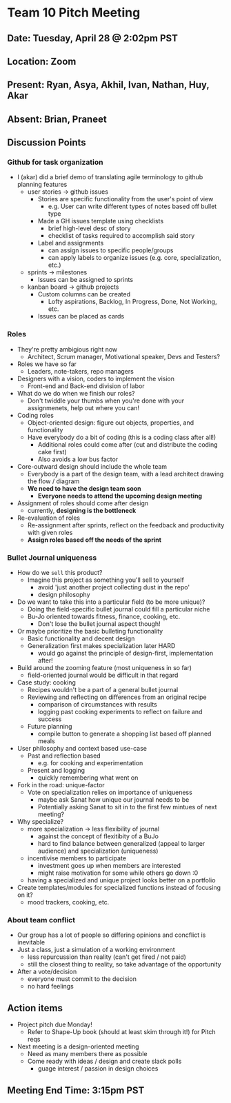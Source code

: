 # Team 10 Pitch Meeting
## Date: Tuesday, April 28 @ 2:02pm PST
## Location: Zoom
## Present: Ryan, Asya, Akhil, Ivan, Nathan, Huy, Akar
## Absent: Brian, Praneet
## Discussion Points
### Github for task organization
- I (akar) did a brief demo of translating agile terminology to github planning features
    - user stories -> github issues
        - Stories are specific functionality from the user's point of view
            - e.g. User can write different types of notes based off bullet type
        - Made a GH issues template using checklists
            - brief high-level desc of story
            - checklist of tasks required to accomplish said story
        - Label and assignments
            - can assign issues to specific people/groups
            - can apply labels to organize issues (e.g. core, specialization, etc.)
    - sprints -> milestones
        - Issues can be assigned to sprints
    - kanban board -> github projects
        - Custom columns can be created
            - Lofty aspirations, Backlog, In Progress, Done, Not Working, etc.
        - Issues can be placed as cards

### Roles
- They're pretty ambigious right now
    - Architect, Scrum manager, Motivational speaker, Devs and Testers?
- Roles we have so far
    - Leaders, note-takers, repo managers
- Designers with a vision, coders to implement the vision
    - Front-end and Back-end division of labor
- What do we do when we finish our roles?
    - Don't twiddle your thumbs when you're done with your assignmenets, help out where you can!
- Coding roles
    - Object-oriented design: figure out objects, properties, and functionality
    - Have everybody do a bit of coding (this is a coding class after all!)
        - Additional roles could come after (cut and distribute the coding cake first)
        - Also avoids a low bus factor
- Core-outward design should include the whole team 
    - Everybody is a part of the design team, with a lead architect drawing the flow / diagram
    - **We need to have the design team soon**
        - **Everyone needs to attend the upcoming design meeting**
- Assignment of roles should come after design
    - currently, **designing is the bottleneck**
- Re-evaluation of roles
    - Re-assignment after sprints, reflect on the feedback and productivity with given roles
    - **Assign roles based off the needs of the sprint**

### Bullet Journal uniqueness
- How do we `sell` this product?
    - Imagine this project as something you'll sell to yourself
        - avoid 'just another project collecting dust in the repo'
        - design philosophy
- Do we want to take this into a particular field (to be more unique)?
    - Doing the field-specific bullet journal could fill a particular niche
    - Bu-Jo oriented towards fitness, finance, cooking, etc.
        - Don't lose the bullet journal aspect though!
- Or maybe prioritize the basic bulleting functionality
    - Basic functionality and decent design
    - Generalization first makes specialization later HARD
        - would go against the principle of design-first, implementation after!
- Build around the zooming feature (most uniqueness in so far)
    - field-oriented journal would be difficult in that regard
- Case study: cooking
    - Recipes wouldn't be a part of a general bullet journal
    - Reviewing and reflecting on differences from an original recipe 
        - comparison of circumstances with results
        - logging past cooking experiments to reflect on failure and success
    - Future planning 
        - compile button to generate a shopping list based off planned meals
- User philosophy and context based use-case
    - Past and reflection based
        - e.g. for cooking and experimentation
    - Present and logging
        - quickly remembering what went on
- Fork in the road: unique-factor
    - Vote on specialization relies on importance of uniqueness
        - maybe ask Sanat how unique our journal needs to be
        - Potentially asking Sanat to sit in to the first few mintues of next meeting?
- Why specialize?
    - more specialization -> less flexibility of journal
        - against the concept of flexitibity of a BuJo
        - hard to find balance between generalized (appeal to larger audience) and specialization (uniqueness)
    - incentivise members to participate
        - investment goes up when members are interested
        - might raise motivation for some while others go down :0
    - having a specialized and unique project looks better on a portfolio
- Create templates/modules for specialized functions instead of focusing on it?
    - mood trackers, cooking, etc. 

### About team conflict
- Our group has a lot of people so differing opinions and concflict is inevitable
- Just a class, just a simulation of a working environment
    - less repurcussion than reality (can't get fired / not paid)
    - still the closest thing to reality, so take advantage of the opportunity
- After a vote/decision
    - everyone must commit to the decision
    - no hard feelings

## Action items
- Project pitch due Monday!
    - Refer to Shape-Up book (should at least skim through it!) for Pitch reqs
- Next meeting is a design-oriented meeting
    - Need as many members there as possible
    - Come ready with ideas / design and create slack polls
        - guage interest / passion in design choices

## Meeting End Time: 3:15pm PST
